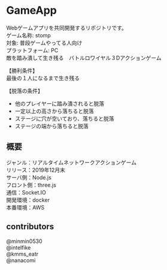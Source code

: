 # GameApp
Webゲームアプリを共同開発するリポジトリです。  
ゲーム名称: stomp  
対象: 普段ゲームやってる人向け  
プラットフォーム: PC  
敵を踏み潰して生き残る　バトルロワイヤル３Dアクションゲーム  
  
【勝利条件】  
最後の１人になるまで生き残る  
  
【脱落の条件】  
- 他のプレイヤーに踏み潰されると脱落  
- 一定以上の高さから落ちると脱落  
- ステージに穴が空いており、落ちると脱落  
- ステージの端から落ちると脱落  



## 概要
ジャンル：リアルタイムネットワークアクションゲーム  
リリース：2019年12月末  
サーバ側：Node.js  
フロント側：three.js  
通信：Socket.IO  
開発環境：docker  
本番環境：AWS  
## contributors
@minmin0530  
@intelfike  
@kmms_eatr  
@nanacomi
